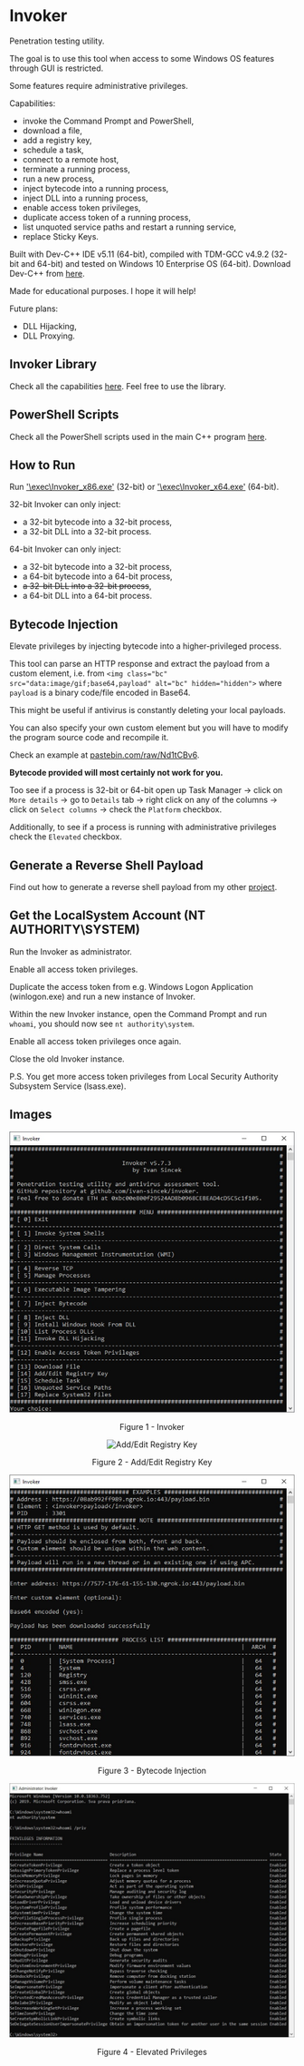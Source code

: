 # Invoker

Penetration testing utility.

The goal is to use this tool when access to some Windows OS features through GUI is restricted.

Some features require administrative privileges.

Capabilities:

* invoke the Command Prompt and PowerShell,
* download a file,
* add a registry key,
* schedule a task,
* connect to a remote host,
* terminate a running process,
* run a new process,
* inject bytecode into a running process,
* inject DLL into a running process,
* enable access token privileges,
* duplicate access token of a running process,
* list unquoted service paths and restart a running service,
* replace Sticky Keys.

Built with Dev-C++ IDE v5.11 (64-bit), compiled with TDM-GCC v4.9.2 (32-bit and 64-bit) and tested on Windows 10 Enterprise OS (64-bit). Download Dev-C++ from [here](https://sourceforge.net/projects/orwelldevcpp/files/Portable%20Releases/).

Made for educational purposes. I hope it will help!

Future plans:

* DLL Hijacking,
* DLL Proxying.

## Invoker Library

Check all the capabilities [here](https://github.com/ivan-sincek/invoker/tree/master/src/lib/invoker). Feel free to use the library.

## PowerShell Scripts

Check all the PowerShell scripts used in the main C++ program [here](https://github.com/ivan-sincek/invoker/tree/master/ps).

## How to Run

Run ['\\exec\\Invoker_x86.exe'](https://github.com/ivan-sincek/invoker/tree/master/exec) (32-bit) or ['\\exec\\Invoker_x64.exe'](https://github.com/ivan-sincek/invoker/tree/master/exec) (64-bit).

32-bit Invoker can only inject:

* a 32-bit bytecode into a 32-bit process,
* a 32-bit DLL into a 32-bit process.

64-bit Invoker can only inject:

* a 32-bit bytecode into a 32-bit process,
* a 64-bit bytecode into a 64-bit process,
* ~~a 32-bit DLL into a 32-bit process~~,
* a 64-bit DLL into a 64-bit process.

## Bytecode Injection

Elevate privileges by injecting bytecode into a higher-privileged process.

This tool can parse an HTTP response and extract the payload from a custom element, i.e. from `<img class="bc" src="data:image/gif;base64,payload" alt="bc" hidden="hidden">` where `payload` is a binary code/file encoded in Base64.

This might be useful if antivirus is constantly deleting your local payloads.

You can also specify your own custom element but you will have to modify the program source code and recompile it.

Check an example at [pastebin.com/raw/Nd1tCBv6](https://pastebin.com/raw/Nd1tCBv6).

**Bytecode provided will most certainly not work for you.**

Too see if a process is 32-bit or 64-bit open up Task Manager -> click on `More details` -> go to `Details` tab -> right click on any of the columns -> click on `Select columns` -> check the `Platform` checkbox.

Additionally, to see if a process is running with administrative privileges check the `Elevated` checkbox.

## Generate a Reverse Shell Payload

Find out how to generate a reverse shell payload from my other [project](https://github.com/ivan-sincek/penetration-testing-cheat-sheet#generate-a-reverse-shell-payload).

## Get the LocalSystem Account (NT AUTHORITY\SYSTEM)

Run the Invoker as administrator.

Enable all access token privileges.

Duplicate the access token from e.g. Windows Logon Application (winlogon.exe) and run a new instance of Invoker.

Within the new Invoker instance, open the Command Prompt and run `whoami`, you should now see `nt authority\system`.

Enable all access token privileges once again.

Close the old Invoker instance.

P.S. You get more access token privileges from Local Security Authority Subsystem Service (lsass.exe).

## Images

<p align="center"><img src="https://github.com/ivan-sincek/invoker/blob/master/img/invoker.jpg" alt="Invoker"></p>

<p align="center">Figure 1 - Invoker</p>

<p align="center"><img src="https://github.com/ivan-sincek/invoker/blob/master/img/registry.jpg" alt="Add/Edit Registry Key"></p>

<p align="center">Figure 2 - Add/Edit Registry Key</p>

<p align="center"><img src="https://github.com/ivan-sincek/invoker/blob/master/img/bytecode_injection.jpg" alt="Bytecode Injection"></p>

<p align="center">Figure 3 - Bytecode Injection</p>

<p align="center"><img src="https://github.com/ivan-sincek/invoker/blob/master/img/elevated_privileges.jpg" alt="Elevated Privileges"></p>

<p align="center">Figure 4 - Elevated Privileges</p>
